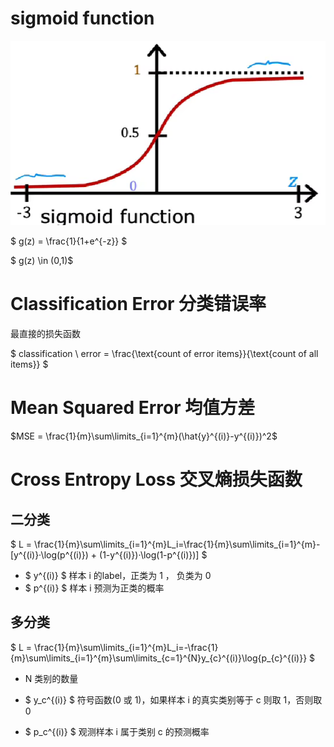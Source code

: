 # sigmoid function

![image-20240423115144036](assets/image-20240423115144036.png) 

$ g(z) = \frac{1}{1+e^{-z}} $ 

$ g(z) \in (0,1)$



# Classification Error 分类错误率

最直接的损失函数

$ classification \ error = \frac{\text{count of error items}}{\text{count of all items}} $



# Mean Squared Error 均值方差

$MSE = \frac{1}{m}\sum\limits_{i=1}^{m}(\hat{y}^{(i)}-y^{(i)})^2$

# Cross Entropy Loss 交叉熵损失函数

## 二分类

$ L = \frac{1}{m}\sum\limits_{i=1}^{m}L_i=\frac{1}{m}\sum\limits_{i=1}^{m}-[y^{(i)}·\log(p^{(i)}) + (1-y^{(i)})·\log(1-p^{(i)})] $

- $ y^{(i)} $ 样本 i 的label，正类为 1 ， 负类为 0
- $ p^{(i)} $ 样本 i 预测为正类的概率

## 多分类

$ L = \frac{1}{m}\sum\limits_{i=1}^{m}L_i=-\frac{1}{m}\sum\limits_{i=1}^{m}\sum\limits_{c=1}^{N}y_{c}^{(i)}\log{p_{c}^{(i)}} $

- N 类别的数量

- $ y_c^{(i)} $ 符号函数(0 或 1)，如果样本 i 的真实类别等于 c 则取 1，否则取 0
- $ p_c^{(i)} $ 观测样本 i 属于类别 c 的预测概率

